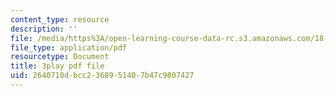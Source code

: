 ```yaml
---
content_type: resource
description: ''
file: /media/https%3A/open-learning-course-data-rc.s3.amazonaws.com/18-06sc-linear-algebra-fall-2011/2640710dbcc2368951407b47c9807427_23LLB9mNJvc.pdf
file_type: application/pdf
resourcetype: Document
title: 3play pdf file
uid: 2640710d-bcc2-3689-5140-7b47c9807427
---
```

